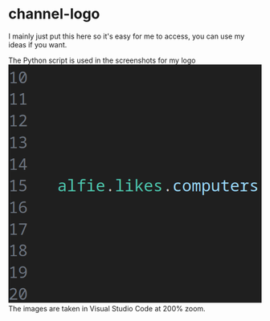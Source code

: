 # channel-logo
I mainly just put this here so it's easy for me to access, you can use my ideas if you want.

The Python script is used in the screenshots for my logo
![logo](/alfie.likes.computers.png)
The images are taken in Visual Studio Code at 200% zoom.

